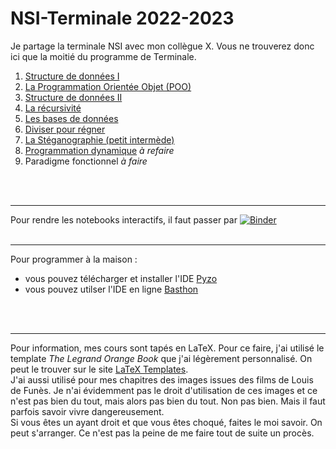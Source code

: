# NSI-Terminale     2022-2023

Je partage la terminale NSI avec mon collègue X. Vous ne trouverez donc ici que la moitié du programme de Terminale.



1. [Structure de données I](https://github.com/NaturelEtChaud/NSI-Terminale/tree/main/1%20Structure%20de%20donn%C3%A9es%20I)
2. [La Programmation Orientée Objet (POO)](https://github.com/NaturelEtChaud/NSI-Terminale/tree/main/2%20POO)
3. [Structure de données II](https://github.com/NaturelEtChaud/NSI-Terminale/tree/main/3%20Strustures%20de%20donn%C3%A9es%20II)
4. [La récursivité](https://github.com/NaturelEtChaud/NSI-Terminale/tree/main/4%20R%C3%A9cursivit%C3%A9)
5. [Les bases de données](https://github.com/NaturelEtChaud/NSI-Terminale/tree/main/5%20Base%20de%20donn%C3%A9es)
6. [Diviser pour régner](https://github.com/NaturelEtChaud/NSI-Terminale/tree/main/6%20Diviser%20pour%20r%C3%A9gner)
7. [La Stéganographie (petit intermède)](https://github.com/NaturelEtChaud/NSI-Terminale/tree/main/7%20%20La%20st%C3%A9ganographie)
8. [Programmation dynamique](https://github.com/NaturelEtChaud/NSI-Terminale/tree/main/6%20Programmation%20Dynamique) *à refaire*
9. Paradigme fonctionnel *à faire*

<br>
<br>

---

Pour rendre les notebooks interactifs, il faut passer par [![Binder](https://mybinder.org/badge_logo.svg)](https://mybinder.org/v2/gh/lebonprof/NSI-Terminale/HEAD)
<br>
<br>

---


Pour programmer à la maison :

* vous pouvez télécharger et installer l'IDE [Pyzo](https://pyzo.org/start.html)
* vous pouvez utilser l'IDE en ligne [Basthon](https://console.basthon.fr/)
<br>
<br>

---
Pour information, mes cours sont tapés en LaTeX. Pour ce faire, j'ai utilisé le template *The Legrand Orange Book* que j'ai légèrement personnalisé. On peut le trouver sur le site [LaTeX Templates](https://www.latextemplates.com/template/legrand-orange-book). <br />
J'ai aussi utilisé pour mes chapitres des images issues des films de Louis de Funès. Je n'ai évidemment pas le droit d'utilisation de ces images et ce n'est pas bien du tout, mais alors pas bien du tout. Non pas bien. Mais il faut parfois savoir vivre dangereusement. <br />
Si vous êtes un ayant droit et que vous êtes choqué, faites le moi savoir. On peut s'arranger. Ce n'est pas la peine de me faire tout de suite un procès.
